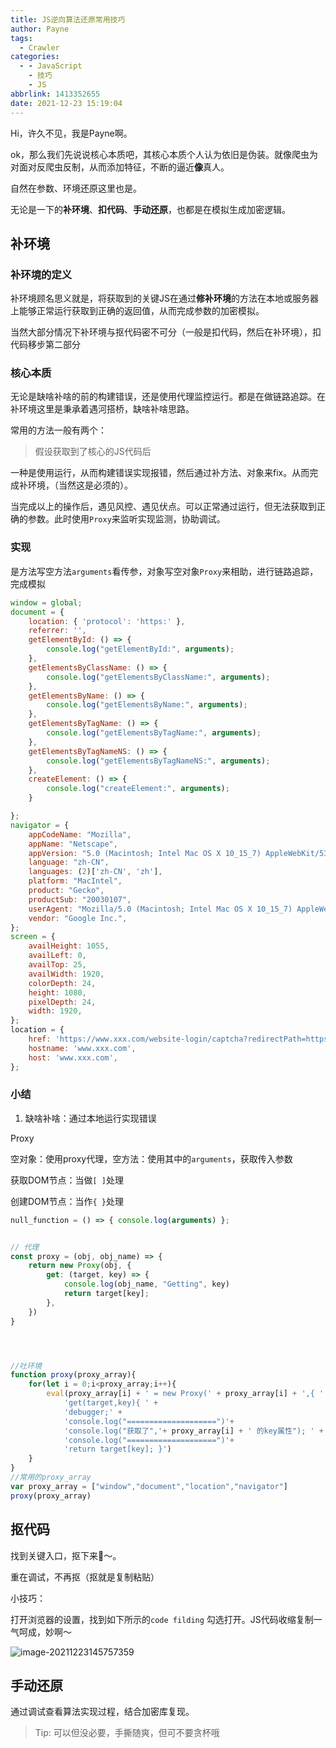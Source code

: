 ```yaml
---
title: JS逆向算法还原常用技巧
author: Payne
tags:
  - Crawler
categories:
  - - JavaScript
    - 技巧
    - JS
abbrlink: 1413352655
date: 2021-12-23 15:19:04
---
```


Hi，许久不见，我是Payne啊。

ok，那么我们先说说核心本质吧，其核心本质个人认为依旧是伪装。就像爬虫为对面对反爬虫反制，从而添加特征，不断的逼近**像**真人。

自然在参数、环境还原这里也是。

无论是一下的**补环境**、**扣代码**、**手动还原**，也都是在模拟生成加密逻辑。



## 补环境

### 补环境的定义

补环境顾名思义就是，将获取到的关键JS在通过**修补环境**的方法在本地或服务器上能够正常运行获取到正确的返回值，从而完成参数的加密模拟。

当然大部分情况下补环境与抠代码密不可分（一般是扣代码，然后在补环境），扣代码移步第二部分

### 核心本质

无论是缺啥补啥的前的构建错误，还是使用代理监控运行。都是在做链路追踪。在补环境这里是秉承着遇河搭桥，缺啥补啥思路。

常用的方法一般有两个：

> 假设获取到了核心的JS代码后

一种是使用运行，从而构建错误实现报错，然后通过补方法、对象来fix。从而完成补环境，（当然这是必须的）。

当完成以上的操作后，遇见风控、遇见伏点。可以正常通过运行，但无法获取到正确的参数。此时使用`Proxy`来监听实现监测，协助调试。

### 实现

是方法写空方法`arguments`看传参，对象写空对象`Proxy`来相助，进行链路追踪，完成模拟

```javascript
window = global;
document = {
    location: { 'protocol': 'https:' },
    referrer: '',
    getElementById: () => {
        console.log("getElementById:", arguments);
    },
    getElementsByClassName: () => {
        console.log("getElementsByClassName:", arguments);
    },
    getElementsByName: () => {
        console.log("getElementsByName:", arguments);
    },
    getElementsByTagName: () => {
        console.log("getElementsByTagName:", arguments);
    },
    getElementsByTagNameNS: () => {
        console.log("getElementsByTagNameNS:", arguments);
    },
    createElement: () => {
        console.log("createElement:", arguments);
    }

};
navigator = {
    appCodeName: "Mozilla",
    appName: "Netscape",
    appVersion: "5.0 (Macintosh; Intel Mac OS X 10_15_7) AppleWebKit/537.36 (KHTML, like Gecko) Chrome/96.0.4664.110 Safari/537.36",
    language: "zh-CN",
    languages: (2)['zh-CN', 'zh'],
    platform: "MacIntel",
    product: "Gecko",
    productSub: "20030107",
    userAgent: "Mozilla/5.0 (Macintosh; Intel Mac OS X 10_15_7) AppleWebKit/537.36 (KHTML, like Gecko) Chrome/96.0.4664.110 Safari/537.36",
    vendor: "Google Inc.",
};
screen = {
    availHeight: 1055,
    availLeft: 0,
    availTop: 25,
    availWidth: 1920,
    colorDepth: 24,
    height: 1080,
    pixelDepth: 24,
    width: 1920,
};
location = {
    href: 'https://www.xxx.com/website-login/captcha?redirectPath=https%3A%2F%2Fwww.xxx.com%2Fdiscovery%2Fitem%2F618bf8f60000000001027ccd',
    hostname: 'www.xxx.com',
    host: 'www.xxx.com',
};
```

### 小结

1. 缺啥补啥：通过本地运行实现错误

Proxy

空对象：使用proxy代理，空方法：使用其中的`arguments`，获取传入参数

获取DOM节点：当做`[ ]`处理

创建DOM节点：当作`{ }`处理

```javascript
null_function = () => { console.log(arguments) };


// 代理
const proxy = (obj, obj_name) => {
    return new Proxy(obj, {
        get: (target, key) => {
            console.log(obj_name, "Getting", key)
            return target[key];
        },
    })
}




//吐环境
function proxy(proxy_array){
    for(let i = 0;i<proxy_array;i++){
        eval(proxy_array[i] + ' = new Proxy(' + proxy_array[i] + ',{ ' +
            'get(target,key){ ' +
            'debugger;' +
            'console.log("====================")'+
            'console.log("获取了",'+ proxy_array[i] + ' 的key属性"); ' +
            'console.log("====================")'+
            'return target[key]; }')
    }
}
//常用的proxy_array
var proxy_array = ["window","document","location","navigator"]
proxy(proxy_array)
```



## 抠代码

找到关键入口，抠下来🐶～。

重在调试，不再抠（抠就是复制粘贴）

小技巧：

打开浏览器的设置，找到如下所示的`code filding` 勾选打开。JS代码收缩复制一气呵成，妙啊～

![image-20211223145757359](https://tva1.sinaimg.cn/large/008i3skNgy1gxnrxih3bqj308v07mweo.jpg)

## 手动还原

通过调试查看算法实现过程，结合加密库复现。

> Tip: 可以但没必要，手撕随爽，但可不要贪杯哦
